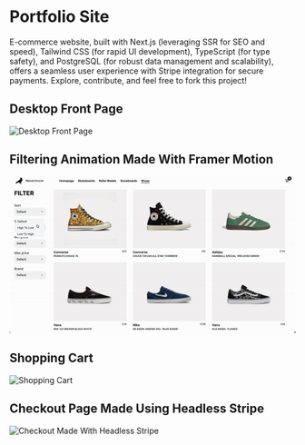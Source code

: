 <h1>Portfolio Site</h1>
 E-commerce website, built with Next.js (leveraging SSR for SEO and speed), Tailwind CSS (for rapid UI development), TypeScript (for type safety), and PostgreSQL (for robust data management and scalability), offers a seamless user experience with Stripe integration for secure payments. Explore, contribute, and feel free to fork this project!

<h2>Desktop Front Page</h2>
<img src="https://i.imgur.com/YZwFub1.jpeg" alt="Desktop Front Page">

<h2>Filtering Animation Made With Framer Motion</h2>
<img src="public/filter.gif" alt="Filtering Items ">

<h2>Shopping Cart</h2>
<img src="https://i.imgur.com/3lwZj07.png" alt="Shopping Cart">

<h2>Checkout Page Made Using Headless Stripe</h2>
<img src="https://i.imgur.com/4SPACwg.png" alt="Checkout Made With Headless Stripe">

